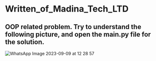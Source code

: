 # Written_of_Madina_Tech_LTD

## OOP related problem. Try to understand the following picture, and open the main.py file for the solution.

![WhatsApp Image 2023-09-09 at 12 28 57](https://github.com/shuvo881/Written_of_Madina_Tech_LTD/assets/68312838/f516ff13-73f0-424f-8413-308e148a1fcf)

